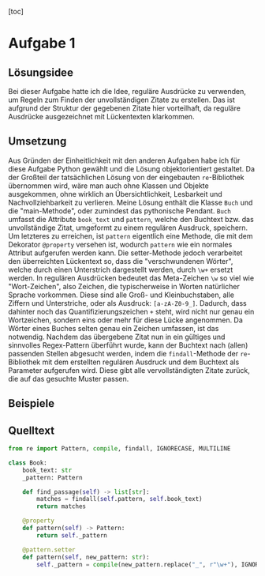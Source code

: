 [toc]

# Aufgabe 1

## Lösungsidee

Bei dieser Aufgabe hatte ich die Idee, reguläre Ausdrücke zu verwenden, um Regeln zum Finden der unvollständigen Zitate zu erstellen. Das ist aufgrund der Struktur der gegebenen Zitate hier vorteilhaft, da reguläre Ausdrücke ausgezeichnet mit Lückentexten klarkommen.

## Umsetzung

Aus Gründen der Einheitlichkeit mit den anderen Aufgaben habe ich für diese Aufgabe Python gewählt und die Lösung objektorientiert gestaltet. Da der Großteil der tatsächlichen Lösung von der eingebauten `re`-Bibliothek übernommen wird, wäre man auch ohne Klassen und Objekte ausgekommen, ohne wirklich an Übersichtlichkeit, Lesbarkeit und Nachvollziehbarkeit zu verlieren. Meine Lösung enthält die Klasse `Buch` und die "main-Methode", oder zumindest das pythonische Pendant. `Buch` umfasst die Attribute `book_text` und `pattern`, welche den Buchtext bzw. das unvollständige Zitat, umgeformt zu einem regulären Ausdruck, speichern. Um letzteres zu erreichen, ist `pattern` eigentlich eine Methode, die mit dem Dekorator `@property` versehen ist, wodurch `pattern` wie ein normales Attribut aufgerufen werden kann. Die setter-Methode jedoch verarbeitet den überreichten Lückentext so, dass die "verschwundenen Wörter", welche durch einen Unterstrich dargestellt werden, durch `\w+` ersetzt werden. In regulären Ausdrücken bedeutet das Meta-Zeichen `\w` so viel wie "Wort-Zeichen", also Zeichen, die typischerweise in Worten natürlicher Sprache vorkommen. Diese sind alle Groß- und Kleinbuchstaben, alle Ziffern und Unterstriche, oder als Ausdruck: `[a-zA-Z0-9_]`. Dadurch, dass dahinter noch das Quantifizierungszeichen `+` steht, wird nicht nur genau ein Wortzeichen, sondern eins oder mehr für diese Lücke angenommen. Da Wörter eines Buches selten genau ein Zeichen umfassen, ist das notwendig. Nachdem das übergebene Zitat nun in ein gültiges und sinnvolles Regex-Pattern überführt wurde, kann der Buchtext nach (allen) passenden Stellen abgesucht werden, indem die `findall`-Methode der `re`-Bibliothek mit dem erstellten regulären Ausdruck und dem Buchtext als Parameter aufgerufen wird. Diese gibt alle vervollständigten Zitate zurück, die auf das gesuchte Muster passen.

## Beispiele

## Quelltext

```python
from re import Pattern, compile, findall, IGNORECASE, MULTILINE

class Book:
    book_text: str
    _pattern: Pattern

    def find_passage(self) -> list[str]:
        matches = findall(self.pattern, self.book_text)
        return matches

    @property
    def pattern(self) -> Pattern:
        return self._pattern

    @pattern.setter
    def pattern(self, new_pattern: str):
        self._pattern = compile(new_pattern.replace("_", r"\w+"), IGNORECASE | MULTILINE)
```

